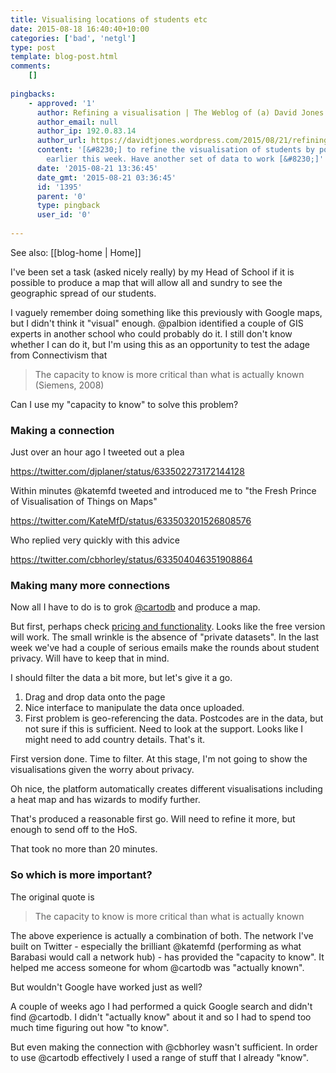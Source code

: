 ```yaml
---
title: Visualising locations of students etc
date: 2015-08-18 16:40:40+10:00
categories: ['bad', 'netgl']
type: post
template: blog-post.html
comments:
    []
    
pingbacks:
    - approved: '1'
      author: Refining a visualisation | The Weblog of (a) David Jones
      author_email: null
      author_ip: 192.0.83.14
      author_url: https://davidtjones.wordpress.com/2015/08/21/refining-a-visualisation/
      content: '[&#8230;] to refine the visualisation of students by postcodes started
        earlier this week. Have another set of data to work [&#8230;]'
      date: '2015-08-21 13:36:45'
      date_gmt: '2015-08-21 03:36:45'
      id: '1395'
      parent: '0'
      type: pingback
      user_id: '0'
    
---
```


See also: [[blog-home | Home]]

I've been set a task (asked nicely really) by my Head of School if it is possible to produce a map that will allow all and sundry to see the geographic spread of our students.

I vaguely remember doing something like this previously with Google maps, but I didn't think it "visual" enough. @palbion identified a couple of GIS experts in another school who could probably do it. I still don't know whether I can do it, but I'm using this as an opportunity to test the adage from Connectivism that

> The capacity to know is more critical than what is actually known (Siemens, 2008)

Can I use my "capacity to know" to solve this problem?

### Making a connection

Just over an hour ago I tweeted out a plea

https://twitter.com/djplaner/status/633502273172144128

Within minutes @katemfd tweeted and introduced me to "the Fresh Prince of Visualisation of Things on Maps"

https://twitter.com/KateMfD/status/633503201526808576

Who replied very quickly with this advice

https://twitter.com/cbhorley/status/633504046351908864

### Making many more connections

Now all I have to do is to grok [@cartodb](https://cartodb.com/) and produce a map.

But first, perhaps check [pricing and functionality](https://cartodb.com/pricing/). Looks like the free version will work. The small wrinkle is the absence of "private datasets". In the last week we've had a couple of serious emails make the rounds about student privacy. Will have to keep that in mind.

I should filter the data a bit more, but let's give it a go.

1. Drag and drop data onto the page
2. Nice interface to manipulate the data once uploaded.
3. First problem is geo-referencing the data. Postcodes are in the data, but not sure if this is sufficient. Need to look at the support. Looks like I might need to add country details. That's it.

First version done. Time to filter. At this stage, I'm not going to show the visualisations given the worry about privacy.

Oh nice, the platform automatically creates different visualisations including a heat map and has wizards to modify further.

That's produced a reasonable first go. Will need to refine it more, but enough to send off to the HoS.

That took no more than 20 minutes.

### So which is more important?

The original quote is

> The capacity to know is more critical than what is actually known

The above experience is actually a combination of both. The network I've built on Twitter - especially the brilliant @katemfd (performing as what Barabasi would call a network hub) - has provided the "capacity to know". It helped me access someone for whom @cartodb was "actually known".

But wouldn't Google have worked just as well?

A couple of weeks ago I had performed a quick Google search and didn't find @cartodb. I didn't "actually know" about it and so I had to spend too much time figuring out how "to know".

But even making the connection with @cbhorley wasn't sufficient. In order to use @cartodb effectively I used a range of stuff that I already "know".